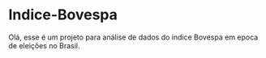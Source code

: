 # Indice-Bovespa
Olá, esse é um projeto para análise de dados do indice Bovespa em epoca de eleições no Brasil.
